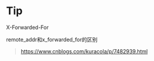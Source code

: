 
# Tip

X-Forwarded-For

remote_addr和x_forwarded_for的区别

> https://www.cnblogs.com/kuracola/p/7482939.html
